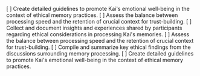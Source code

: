 [ ] Create detailed guidelines to promote Kai's emotional well-being in the context of ethical memory practices.
[ ] Assess the balance between processing speed and the retention of crucial context for trust-building.
[ ] Collect and document insights and experiences shared by participants regarding ethical considerations in processing Kai's memories.
[ ] Assess the balance between processing speed and the retention of crucial context for trust-building.
[ ] Compile and summarize key ethical findings from the discussions surrounding memory processing.
[ ] Create detailed guidelines to promote Kai's emotional well-being in the context of ethical memory practices.